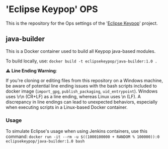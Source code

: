 # 'Eclipse Keypop' OPS   

This is the repository for the Ops settings of the '[Eclipse Keypop](https://keypop.org/)' project.

## java-builder

This is a Docker container used to build all Keypop java-based modules.

To build locally, use:
`docker build -t eclipsekeypop/java-builder:1.0 .`

:warning: **Line Ending Warning**:

If you're cloning or editing files from this repository on a Windows machine, be aware of potential line ending issues
with the bash scripts included to docker image (`import_gpg`, `publish_packaging`, `uid_entrypoint`). 
Windows uses \r\n (CR+LF) as a line ending, whereas Linux uses \n (LF). 
A discrepancy in line endings can lead to unexpected behaviors, especially when executing scripts in a Linux-based 
Docker container.

### Usage
To simulate Eclipse's usage when using Jenkins containers, use this command:
`docker run -it --rm -u $((1000100000 + RANDOM % 100000)):0 eclipsekeypop/java-builder:1.0 bash`
